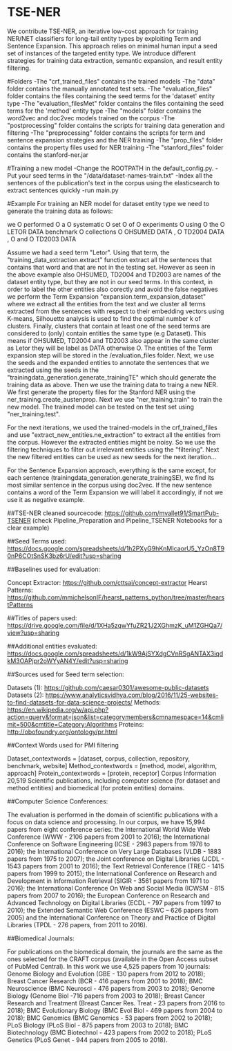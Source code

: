 # TSE-NER

We contribute TSE-NER, an iterative low-cost approach for training NER/NET classifiers for long-tail entity types by exploiting
Term and Sentence Expansion. This approach relies on minimal human input  a seed set of instances of the targeted entity type.
We introduce different strategies for training data extraction, semantic expansion, and result entity filtering.

#Folders
-The "crf_trained_files" contains the trained models
-The "data" folder contains the manually annotated test sets.
-The "evaluation_files" folder contains the files containing the seed terms for the 'dataset' entity type
-The "evaluation_filesMet" folder contains the files containing the seed terms for the 'method' entity type
-The "models" folder contains the word2vec and doc2vec models trained on the corpus
-The "postprocessing" folder contains the scripts for training data generation and filtering
-The "preprocessing" folder contains the scripts for term and sentence expansion strategies and the NER training
-The "prop_files" folder contains the property files used for NER training
-The "stanford_files" folder contains the stanford-ner.jar


#Training a new model
-Change the ROOTPATH in the default_config.py.
-Put your seed terms in the "/data/dataset-names-train.txt"
-Index all the sentences of the publication's text in the corpus using the elasticsearch to extract sentences quickly
-run main.py

#Example
For training an NER model for dataset entity type we need to generate the training data as follows:

we	O
performed	O
a	O
systematic	O
set	O
of	O
experiments	O
using	O
the	O
LETOR	DATA
benchmark	O
collections	O
OHSUMED	DATA
,	O
TD2004	DATA
,	O
and	O
TD2003	DATA

Assume we had a seed term "Letor". Using that term, the "training_data_extraction.extract" function extract all
the sentences that contains that word and that are not in the testing set. However as seen in the above example
also OHSUMED, TD2004 and TD2003 are names of the dataset entity type, but they are not in our seed terms.
In this context, in order to label the other entities also corectly and avoid  the false negatives
we perform the Term Expansion  "expansion.term_expansion_dataset" where we extract all the entities from the text
and we cluster all terms extracted from the sentences with respect to their embedding vectors using K-means, Silhouette
analysis is used to find the optimal number k of clusters. Finally, clusters that contain at least one of the seed
terms are considered to (only) contain entities the same type (e.g Dataset). This means if OHSUMED, TD2004 and TD2003
also appear in the same cluster as Letor they will be label as DATA otherwise O. The entities of the Term expansion step
will be stored in the /evaluation_files folder. Next, we use the seeds and the expanded entities to annotate the sentences
that we extracted using the seeds in the "trainingdata_generation.generate_trainingTE" which should generate the training
data as above. Then we use the training data to traing a new NER. We first generate the property files for the Stanford
NER using the ner_training.create_austenprop. Next we use "ner_training.train" to train the new model. The trained model can
be tested on the test set using "ner_training.test".

For the next iterations, we used the trained-models in the crf_trained_files and use "extract_new_entities.ne_extraction" to
extract all the entities from the corpus. However the extracted entities might be noisy. So we use the filtering techniques to filter
out irrelevant entities using the "filtering". Next the new filtered entities can be used as new seeds for the next iteration...



For the Sentence Expansion approach, everything is the same except, for each sentence (trainingdata_generation.generate_trainingSE), we find its most similar sentence in the corpus
using doc2vec. If the new sentence contains a word of the Term Expansion we will label it accordingly, if not we use it as negative example.

##TSE-NER  cleaned sourcecode: https://github.com/mvallet91/SmartPub-TSENER (check Pipeline_Preparation and Pipeline_TSENER Notebooks for a clear example)

##Seed Terms used: https://docs.google.com/spreadsheets/d/1h2PXyG9hKnMIcaorU5_YzOn8T90nP6COtSnSK3bz6rU/edit?usp=sharing



##Baselines used for evaluation:

Concept Extractor: https://github.com/cttsai/concept-extractor
Hearst Patterns: https://github.com/mmichelsonIF/hearst_patterns_python/tree/master/hearstPatterns


##Titles of papers used: https://drive.google.com/file/d/1XHa5zqwYfuZR21J2XGhmzK_uM1ZGHQa7/view?usp=sharing 

##Additional entities evaluated: https://docs.google.com/spreadsheets/d/1kW9AjSYXdgCVnRSgANTAX3iqdkM3OAPjpr2oWYyAN4Y/edit?usp=sharing 

##Sources used for Seed term selection:

Datasets (1): https://github.com/caesar0301/awesome-public-datasets 
Datasets (2): https://www.analyticsvidhya.com/blog/2016/11/25-websites-to-find-datasets-for-data-science-projects/ 
Methods: https://en.wikipedia.org/w/api.php?action=query&format=json&list=categorymembers&cmnamespace=14&cmlimit=500&cmtitle=Category:Algorithms 
Proteins: http://obofoundry.org/ontology/pr.html


##Context Words used for PMI filtering

Dataset_contextwords = [dataset, corpus, collection, repository, benchmark, website] 
Method_contextwords = [method, model, algorithm, approach]
Protein_contextwords  = [protein, receptor]
Corpus Information
20,519 Scientific publications, including computer science (for dataset and method entities) and biomedical (for protein entities) domains.

##Computer Science Conferences:

The evaluation is performed in the domain of scientific publications with a focus on data science and processing. In our corpus, we have 15,994 papers from eight conference series: the International World Wide Web Conference (WWW - 2106 papers from 2001 to 2016); the International Conference on Software Engineering (ICSE - 2983 papers from 1976 to 2016); the International Conference on Very Large Databases (VLDB - 1883 papers from 1975 to 2007); the Joint conference on Digital Libraries (JCDL - 1543 papers from 2001 to 2016); the Text Retrieval Conference (TREC - 1415 papers from 1999 to 2015); the International Conference on Research and Development in Information Retrieval (SIGIR - 3561 papers from 1971 to 2016); the International Conference On Web and Social Media (ICWSM - 815 papers from 2007 to 2016); the European Conference on Research and Advanced Technology on Digital Libraries (ECDL - 797 papers from 1997 to 2010); the Extended Semantic Web Conference (ESWC – 626 papers from 2005) and the International Conference on Theory and Practice of Digital Libraries (TPDL - 276 papers, from 2011 to 2016).



##Biomedical Journals:

For publications on the biomedical domain, the journals are the same as the ones selected for the CRAFT corpus (available in the Open Access subset of PubMed Central). In this work we use 4,525 papers from 10 journals: Genome Biology and Evolution (GBE - 130 papers from 2012 to 2018); Breast Cancer Research (BCR - 416 papers from 2001 to 2018); BMC Neuroscience (BMC Neurosci - 476 papers from 2003 to 2018); Genome Biology (Genome Biol -716 papers from 2003 to 2018); Breast Cancer Research and Treatment (Breast Cancer Res. Treat - 23 papers from 2016 to 2018); BMC Evolutionary Biology (BMC Evol Biol - 469 papers from 2004 to 2018); BMC Genomics (BMC Genomics - 53 papers from 2002 to 2018); PLoS Biology (PLoS Biol - 875 papers from 2003 to 2018); BMC Biotechnology (BMC Biotechnol - 423 papers from 2002 to 2018); PLoS Genetics (PLoS Genet - 944 papers from 2005 to 2018).
